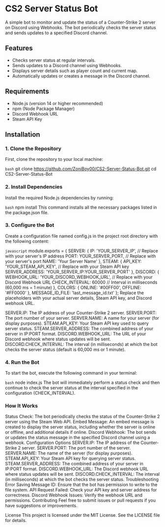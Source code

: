 # CS2 Server Status Bot

A simple bot to monitor and update the status of a Counter-Strike 2 server on Discord using Webhooks. The bot periodically checks the server status and sends updates to a specified Discord channel.

## Features

- Checks server status at regular intervals.
- Sends updates to a Discord channel using Webhooks.
- Displays server details such as player count and current map.
- Automatically updates or creates a message in the Discord channel.

## Requirements

- Node.js (version 14 or higher recommended)
- npm (Node Package Manager)
- Discord Webhook URL
- Steam API Key

## Installation

### 1. Clone the Repository

First, clone the repository to your local machine:

```bash```
git clone https://github.com/ZoniBoy00/CS2-Server-Status-Bot.git
cd CS2-Server-Status-Bot

### 2. Install Dependencies
Install the required Node.js dependencies by running:

```bash```
npm install
This command installs all the necessary packages listed in the package.json file.

### 3. Configure the Bot
Create a configuration file named config.js in the project root directory with the following content:

```javascript```
module.exports = {
    SERVER: {
        IP: 'YOUR_SERVER_IP',          // Replace with your server's IP address
        PORT: YOUR_SERVER_PORT,         // Replace with your server's port
        NAME: 'Your Server Name'
    },
    STEAM: {
        API_KEY: 'YOUR_STEAM_API_KEY',  // Replace with your Steam API key
        SERVER_ADDRESS: 'YOUR_SERVER_IP:YOUR_SERVER_PORT'
    },
    DISCORD: {
        WEBHOOK_URL: 'YOUR_DISCORD_WEBHOOK_URL', // Replace with your Discord Webhook URL
        CHECK_INTERVAL: 60000 // Interval in milliseconds (60,000 ms = 1 minute)
    },
    COLORS: {
        ONLINE: '#00FF00',
        OFFLINE: '#FF0000'
    },
    MESSAGE_ID_FILE: 'last_message_id.txt'
};
Replace the placeholders with your actual server details, Steam API key, and Discord webhook URL.

SERVER.IP: The IP address of your Counter-Strike 2 server.
SERVER.PORT: The port number of your server.
SERVER.NAME: A name for your server (for display purposes).
STEAM.API_KEY: Your Steam API key used to query server status.
STEAM.SERVER_ADDRESS: The combined address of your server in IP:PORT format.
DISCORD.WEBHOOK_URL: The URL of your Discord webhook where status updates will be sent.
DISCORD.CHECK_INTERVAL: The interval (in milliseconds) at which the bot checks the server status (default is 60,000 ms or 1 minute).

### 4. Run the Bot
To start the bot, execute the following command in your terminal:

```bash```
node index.js
The bot will immediately perform a status check and then continue to check the server status at the interval specified in the configuration (CHECK_INTERVAL).

### How It Works
Status Check: The bot periodically checks the status of the Counter-Strike 2 server using the Steam Web API.
Embed Message: An embed message is created to display the server status, including whether the server is online or offline, and additional details if online.
Discord Webhook: The bot sends or updates the status message in the specified Discord channel using a webhook.
Configuration Options
SERVER.IP: The IP address of the Counter-Strike 2 server.
SERVER.PORT: The port number of the server.
SERVER.NAME: The name of the server (for display purposes).
STEAM.API_KEY: Your Steam API key for querying server status.
STEAM.SERVER_ADDRESS: The combined address of your server in IP:PORT format.
DISCORD.WEBHOOK_URL: The Discord webhook URL where status updates will be sent.
DISCORD.CHECK_INTERVAL: The interval (in milliseconds) at which the bot checks the server status.
Troubleshooting
Error Saving Message ID: Ensure that the bot has permission to write to the file system.
API Request Failed: Check your API key and server address for correctness.
Discord Webhook Issues: Verify the webhook URL and permissions.
Contributing
Feel free to submit issues or pull requests if you have suggestions or improvements.

License
This project is licensed under the MIT License. See the LICENSE file for details.

